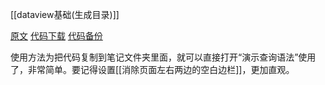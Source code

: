 [[dataview基础(生成目录)]]

[原文](https://pkmer.cn/Pkmer-Docs/10-obsidian/obsidian%E7%A4%BE%E5%8C%BA%E6%8F%92%E4%BB%B6/dataview/dataview%E7%A4%BE%E5%8C%BA%E5%AE%9E%E8%B7%B5%E7%BB%8F%E9%AA%8C/%E9%80%9A%E8%BF%87dataviewjs%E5%88%B6%E4%BD%9C%E4%B8%80%E4%B8%AA%E5%B8%A6%E6%95%B0%E6%8D%AE%E9%9D%A2%E6%9D%BF%E7%9A%84%E4%BB%BB%E5%8A%A1%E7%AD%9B%E9%80%89%E6%A1%86/#%E4%BB%A3%E7%A0%81%E4%B8%8B%E8%BD%BD)
[代码下载](https://forum.pkmer.net/t/topic/4421)
[代码备份](https://c.zhzhzh.fun/d/123%E4%BA%91%E7%9B%98/%E5%B0%8F%E7%8E%A9%E6%84%8F/%E4%BB%BB%E5%8A%A1%E6%A1%86%E7%9B%B8%E5%85%B3%E4%BB%A3%E7%A0%81%20(2).zip?sign=PoVLl9WUN4hjhBfuUEabnKj2A17o3XaUsOxt6X_xOts=:0)

使用方法为把代码复制到笔记文件夹里面，就可以直接打开“演示查询语法”使用了，非常简单。要记得设置[[消除页面左右两边的空白边栏]]，更加直观。
